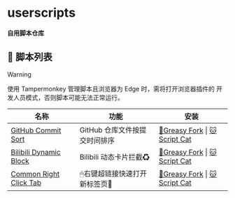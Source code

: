 # userscripts

**自用脚本仓库**

## 🐒 脚本列表

> [!WARNING]
> 使用 Tampermonkey 管理脚本且浏览器为 Edge 时，需将打开浏览器插件的 开发人员模式，否则脚本可能无法正常运行。

| 名称                                                              | 功能                          | 安装                                                                                                                                                   |
| ----------------------------------------------------------------- | ----------------------------- | ------------------------------------------------------------------------------------------------------------------------------------------------------ |
| [GitHub Commit Sort](./apps/github/commit-sort/README.md)         | GitHub 仓库文件按提交时间排序 | [🐒Greasy Fork](https://greasyfork.org/zh-CN/scripts/522083-github-commit-sort) \| [🐱Script Cat](https://scriptcat.org/zh-CN/script-show-page/2577)     |
| [Bilibili Dynamic Block](./apps/bilibili/dynamic-block/README.md) | Bilibili 动态卡片拦截♻        | [🐒Greasy Fork](https://greasyfork.org/zh-CN/scripts/522087-bilibili-dynamic-block) \| [🐱Script Cat](https://scriptcat.org/zh-CN/script-show-page/2576) |
| [Common Right Click Tab](./apps/common/right-click-tab/README.md) | 🖱右键超链接快速打开新标签页📑  | [🐒Greasy Fork](https://greasyfork.org/zh-CN/scripts/528494-common-right-click-tab) \| [🐱Script Cat](https://scriptcat.org/zh-CN/script-show-page/2869) |
